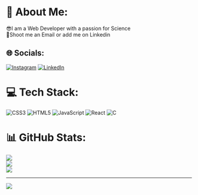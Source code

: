 # 💫 About Me:
😎I am a Web Developer with a passion for Science<br>📮Shoot me an Email or add me on Linkedin


## 🌐 Socials:
[![Instagram](https://img.shields.io/badge/Instagram-%23E4405F.svg?logo=Instagram&logoColor=white)](https://instagram.com/oruc.coder) [![LinkedIn](https://img.shields.io/badge/LinkedIn-%230077B5.svg?logo=linkedin&logoColor=white)](https://linkedin.com/in/https://az.linkedin.com/in/oruc-ramazanov-96219a24a) 

# 💻 Tech Stack:
![CSS3](https://img.shields.io/badge/css3-%231572B6.svg?style=for-the-badge&logo=css3&logoColor=white) ![HTML5](https://img.shields.io/badge/html5-%23E34F26.svg?style=for-the-badge&logo=html5&logoColor=white) ![JavaScript](https://img.shields.io/badge/javascript-%23323330.svg?style=for-the-badge&logo=javascript&logoColor=%23F7DF1E) ![React](https://img.shields.io/badge/react-%2320232a.svg?style=for-the-badge&logo=react&logoColor=%2361DAFB)  ![C](https://img.shields.io/badge/c-%2300599C.svg?style=for-the-badge&logo=c&logoColor=white)
# 📊 GitHub Stats:
![](https://github-readme-stats.vercel.app/api?username=oruccoder&theme=dark&hide_border=false&include_all_commits=false&count_private=false)<br/>
![](https://github-readme-streak-stats.herokuapp.com/?user=oruccoder&theme=dark&hide_border=false)<br/>
![](https://github-readme-stats.vercel.app/api/top-langs/?username=oruccoder&theme=dark&hide_border=false&include_all_commits=false&count_private=false&layout=compact)

---
[![](https://visitcount.itsvg.in/api?id=oruccoder&icon=0&color=0)](https://visitcount.itsvg.in)

<!-- Proudly created with GPRM ( https://gprm.itsvg.in ) -->
